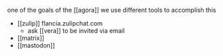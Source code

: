 one of the goals of the [[agora]] we use different tools to accomplish this

- [[zulip]] flancia.zulipchat.com
	- ask [[vera]] to be invited via email
- [[matrix]]
- [[mastodon]]